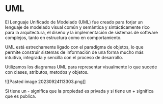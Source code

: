 # UML

El Lenguaje Unificado de Modelado (UML) fue creado para forjar un lenguaje de modelado visual común y semántica y sintácticamente rico para la arquitectura, el diseño y la implementación de sistemas de software complejos, tanto en estructura como en comportamiento.

UML está estrechamente ligado con el paradigma de objetos, lo que permite construir sistemas de información de una forma mucho más intuitiva, integrada y sencilla con el proceso de desarrollo.

Utilizamos los diagramas UML para representar visualmente lo que sucede con clases, atributos, metodos y objetos.

![[Pasted image 20230924113303.png]]

Si tiene un - significa que la propiedad es privada y si tiene un + significa que es publica.